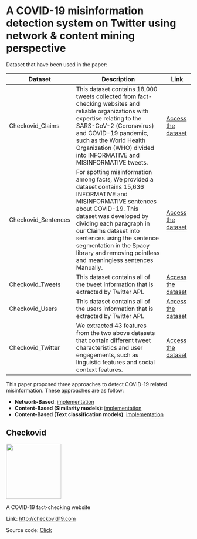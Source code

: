 # A COVID-19 misinformation detection system on Twitter using network & content mining perspective
Dataset that have been used in the paper:

| Dataset  | Description | Link |
| ------------- | ------------- | ------------- |
| Checkovid_Claims  | This dataset contains 18,000 tweets collected from fact-checking websites and reliable organizations with expertise relating to the SARS-CoV-2 (Coronavirus) and COVID-19 pandemic, such as the World Health Organization (WHO) divided into INFORMATIVE and MISINFORMATIVE tweets.| [Access the dataset](https://docs.google.com/spreadsheets/d/1VBvjYBXWgZiaKA_judJ3R-8K-Z4oUhTQuKlCr3rU6Ac/edit?usp=sharing) |
| Checkovid_Sentences | For spotting misinformation among facts, We provided a dataset contains 15,636 INFORMATIVE and MISINFORMATIVE sentences about COVID-19. This dataset was developed by dividing each paragraph in our Claims dataset into sentences using the sentence segmentation in the Spacy library and removing pointless and meaningless sentences Manually. | [Access the dataset](https://docs.google.com/spreadsheets/d/17iCCcOq1QfrfDJ0bJF0RLe4vhC5uytOBSL426Tm_v00/edit?usp=sharing) |
| Checkovid_Tweets  | This dataset contains all of the tweet information that is extracted by Twitter API. | [Access the dataset](https://docs.google.com/spreadsheets/d/1b0554t_9rHEWzwkJLAaLmKeE0k9DHej93XiL1aS7NDg/edit?usp=sharing) |
| Checkovid_Users | This dataset contains all of the users information that is extracted by Twitter API. | [Access the dataset](https://docs.google.com/spreadsheets/d/1fTDiNBKvfFmXrIDTHWc5EPfSN6TLvRmRaNWsRA4fLx8/edit?usp=sharing) |
| Checkovid_Twitter | We extracted 43 features from the two above datasets that contain different tweet characteristics and user engagements, such as linguistic features and social context features. | [Access the dataset](https://docs.google.com/spreadsheets/d/1pV6oMV1QT4DawpyULnoMwetm4o3-EAD9eY5nBrtxhMQ/edit?usp=sharing) |

This paper proposed three approaches to detect COVID-19 related misinformation. These approaches are as follow:
* **Network-Based**: [implementation](https://github.com/sajaddadgar/A-COVID-19-misinformation-detection-system-on-Twitter-using-network-content-mining-perspective/blob/main/Network-based/fake%20news%20on%20twitter%20-%20network%20base.ipynb)
* **Content-Based (Similarity models)**: [implementation](https://github.com/sajaddadgar/A-COVID-19-misinformation-detection-system-on-Twitter-using-network-content-mining-perspective/blob/main/Content-based/Similarity%20models/Similarity.ipynb)
* **Content-Based (Text classification models)**: [implementation](https://github.com/sajaddadgar/A-COVID-19-misinformation-detection-system-on-Twitter-using-network-content-mining-perspective/tree/main/Content-based/Text%20classification%20models)


## Checkovid
<img align="center" width="150px" height="150px" src="https://am3pap004files.storage.live.com/y4m-G0wCJHqbepdo0_UNBI4CsNpwsm0Zyc5N_3WX3s7fV4sxQN0rX-weXZwgFxfPFjgDvO4mDzYZzZ9IgXA8rZ5NAGELDWq_6pF0QXKbavKLnRiv2RfpevPYYanL0IYcDm07hHdZMdr9_Fsz9ZaQzBHSGaDxt-n5Wwy6vn0vGFXDCPs0LKbo1rBFcldLjMMsjRD?width=360&height=360&cropmode=none">

A COVID-19 fact-checking website

Link: http://checkovid19.com

Source code: [Click](https://github.com/sajaddadgar/Checkovid-version2)


